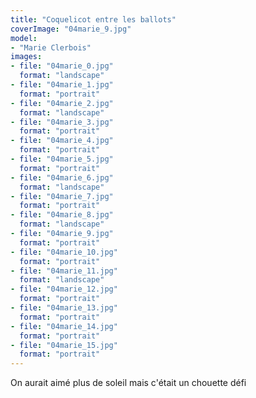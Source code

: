 ```yaml
---
title: "Coquelicot entre les ballots"
coverImage: "04marie_9.jpg"
model: 
- "Marie Clerbois"
images:
- file: "04marie_0.jpg"
  format: "landscape"
- file: "04marie_1.jpg"
  format: "portrait"
- file: "04marie_2.jpg"
  format: "landscape"
- file: "04marie_3.jpg"
  format: "portrait"
- file: "04marie_4.jpg"
  format: "portrait"
- file: "04marie_5.jpg"
  format: "portrait"
- file: "04marie_6.jpg"
  format: "landscape"
- file: "04marie_7.jpg"
  format: "portrait"
- file: "04marie_8.jpg"
  format: "landscape"
- file: "04marie_9.jpg"
  format: "portrait"
- file: "04marie_10.jpg"
  format: "portrait"
- file: "04marie_11.jpg"
  format: "landscape"
- file: "04marie_12.jpg"
  format: "portrait"
- file: "04marie_13.jpg"
  format: "portrait"
- file: "04marie_14.jpg"
  format: "portrait"
- file: "04marie_15.jpg"
  format: "portrait"
---
```


On aurait aimé plus de soleil mais c'était un chouette défi
